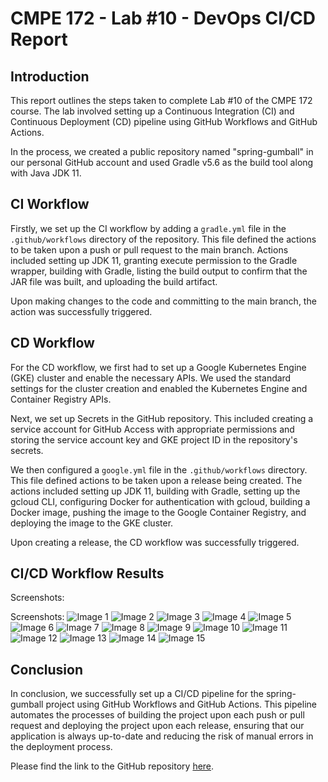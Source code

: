 # CMPE 172 - Lab #10 - DevOps CI/CD Report

## Introduction

This report outlines the steps taken to complete Lab #10 of the CMPE 172 course. The lab involved setting up a Continuous Integration (CI) and Continuous Deployment (CD) pipeline using GitHub Workflows and GitHub Actions.

In the process, we created a public repository named "spring-gumball" in our personal GitHub account and used Gradle v5.6 as the build tool along with Java JDK 11.

## CI Workflow

Firstly, we set up the CI workflow by adding a `gradle.yml` file in the `.github/workflows` directory of the repository. This file defined the actions to be taken upon a push or pull request to the main branch. Actions included setting up JDK 11, granting execute permission to the Gradle wrapper, building with Gradle, listing the build output to confirm that the JAR file was built, and uploading the build artifact.

Upon making changes to the code and committing to the main branch, the action was successfully triggered.


## CD Workflow

For the CD workflow, we first had to set up a Google Kubernetes Engine (GKE) cluster and enable the necessary APIs. We used the standard settings for the cluster creation and enabled the Kubernetes Engine and Container Registry APIs.

Next, we set up Secrets in the GitHub repository. This included creating a service account for GitHub Access with appropriate permissions and storing the service account key and GKE project ID in the repository's secrets.

We then configured a `google.yml` file in the `.github/workflows` directory. This file defined actions to be taken upon a release being created. The actions included setting up JDK 11, building with Gradle, setting up the gcloud CLI, configuring Docker for authentication with gcloud, building a Docker image, pushing the image to the Google Container Registry, and deploying the image to the GKE cluster.

Upon creating a release, the CD workflow was successfully triggered.

## CI/CD Workflow Results

Screenshots:

Screenshots:
![Image 1](./images/1.png)
![Image 2](./images/2.png)
![Image 3](./images/3.png)
![Image 4](./images/4.png)
![Image 5](./images/5.png)
![Image 6](./images/6.png)
![Image 7](./images/7.png)
![Image 8](./images/8.png)
![Image 9](./images/9.png)
![Image 10](./images/10.png)
![Image 11](./images/11.png)
![Image 12](./images/12.png)
![Image 13](./images/13.png)
![Image 14](./images/14.png)
![Image 15](./images/15.png)

## Conclusion

In conclusion, we successfully set up a CI/CD pipeline for the spring-gumball project using GitHub Workflows and GitHub Actions. This pipeline automates the processes of building the project upon each push or pull request and deploying the project upon each release, ensuring that our application is always up-to-date and reducing the risk of manual errors in the deployment process.

Please find the link to the GitHub repository [here](https://github.com/JiminSongSoftware/spring-gumball).
